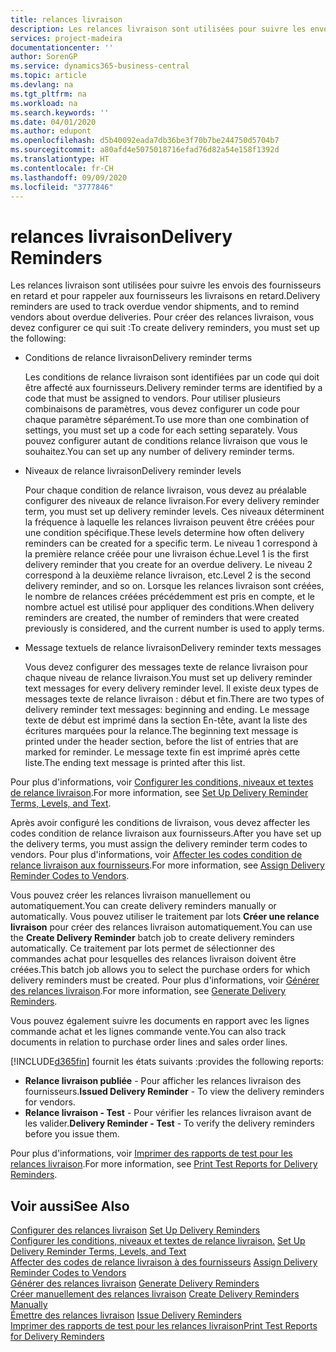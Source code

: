 ```yaml
---
title: relances livraison
description: Les relances livraison sont utilisées pour suivre les envois des fournisseurs en retard et pour rappeler aux fournisseurs les livraisons en retard.
services: project-madeira
documentationcenter: ''
author: SorenGP
ms.service: dynamics365-business-central
ms.topic: article
ms.devlang: na
ms.tgt_pltfrm: na
ms.workload: na
ms.search.keywords: ''
ms.date: 04/01/2020
ms.author: edupont
ms.openlocfilehash: d5b40092eada7db36be3f70b7be244750d5704b7
ms.sourcegitcommit: a80afd4e5075018716efad76d82a54e158f1392d
ms.translationtype: HT
ms.contentlocale: fr-CH
ms.lasthandoff: 09/09/2020
ms.locfileid: "3777846"
---
```

# <a name="delivery-reminders"></a><span data-ttu-id="c0ba1-103">relances livraison</span><span class="sxs-lookup"><span data-stu-id="c0ba1-103">Delivery Reminders</span></span>
<span data-ttu-id="c0ba1-104">Les relances livraison sont utilisées pour suivre les envois des fournisseurs en retard et pour rappeler aux fournisseurs les livraisons en retard.</span><span class="sxs-lookup"><span data-stu-id="c0ba1-104">Delivery reminders are used to track overdue vendor shipments, and to remind vendors about overdue deliveries.</span></span> <span data-ttu-id="c0ba1-105">Pour créer des relances livraison, vous devez configurer ce qui suit :</span><span class="sxs-lookup"><span data-stu-id="c0ba1-105">To create delivery reminders, you must set up the following:</span></span>  

- <span data-ttu-id="c0ba1-106">Conditions de relance livraison</span><span class="sxs-lookup"><span data-stu-id="c0ba1-106">Delivery reminder terms</span></span>  

    <span data-ttu-id="c0ba1-107">Les conditions de relance livraison sont identifiées par un code qui doit être affecté aux fournisseurs.</span><span class="sxs-lookup"><span data-stu-id="c0ba1-107">Delivery reminder terms are identified by a code that must be assigned to vendors.</span></span> <span data-ttu-id="c0ba1-108">Pour utiliser plusieurs combinaisons de paramètres, vous devez configurer un code pour chaque paramètre séparément.</span><span class="sxs-lookup"><span data-stu-id="c0ba1-108">To use more than one combination of settings, you must set up a code for each setting separately.</span></span> <span data-ttu-id="c0ba1-109">Vous pouvez configurer autant de conditions relance livraison que vous le souhaitez.</span><span class="sxs-lookup"><span data-stu-id="c0ba1-109">You can set up any number of delivery reminder terms.</span></span>  

- <span data-ttu-id="c0ba1-110">Niveaux de relance livraison</span><span class="sxs-lookup"><span data-stu-id="c0ba1-110">Delivery reminder levels</span></span>  

    <span data-ttu-id="c0ba1-111">Pour chaque condition de relance livraison, vous devez au préalable configurer des niveaux de relance livraison.</span><span class="sxs-lookup"><span data-stu-id="c0ba1-111">For every delivery reminder term, you must set up delivery reminder levels.</span></span> <span data-ttu-id="c0ba1-112">Ces niveaux déterminent la fréquence à laquelle les relances livraison peuvent être créées pour une condition spécifique.</span><span class="sxs-lookup"><span data-stu-id="c0ba1-112">These levels determine how often delivery reminders can be created for a specific term.</span></span> <span data-ttu-id="c0ba1-113">Le niveau 1 correspond à la première relance créée pour une livraison échue.</span><span class="sxs-lookup"><span data-stu-id="c0ba1-113">Level 1 is the first delivery reminder that you create for an overdue delivery.</span></span> <span data-ttu-id="c0ba1-114">Le niveau 2 correspond à la deuxième relance livraison, etc.</span><span class="sxs-lookup"><span data-stu-id="c0ba1-114">Level 2 is the second delivery reminder, and so on.</span></span> <span data-ttu-id="c0ba1-115">Lorsque les relances livraison sont créées, le nombre de relances créées précédemment est pris en compte, et le nombre actuel est utilisé pour appliquer des conditions.</span><span class="sxs-lookup"><span data-stu-id="c0ba1-115">When delivery reminders are created, the number of reminders that were created previously is considered, and the current number is used to apply terms.</span></span>  

- <span data-ttu-id="c0ba1-116">Message textuels de relance livraison</span><span class="sxs-lookup"><span data-stu-id="c0ba1-116">Delivery reminder texts messages</span></span>  

    <span data-ttu-id="c0ba1-117">Vous devez configurer des messages texte de relance livraison pour chaque niveau de relance livraison.</span><span class="sxs-lookup"><span data-stu-id="c0ba1-117">You must set up delivery reminder text messages for every delivery reminder level.</span></span> <span data-ttu-id="c0ba1-118">Il existe deux types de messages texte de relance livraison : début et fin.</span><span class="sxs-lookup"><span data-stu-id="c0ba1-118">There are two types of delivery reminder text messages: beginning and ending.</span></span> <span data-ttu-id="c0ba1-119">Le message texte de début est imprimé dans la section En-tête, avant la liste des écritures marquées pour la relance.</span><span class="sxs-lookup"><span data-stu-id="c0ba1-119">The beginning text message is printed under the header section, before the list of entries that are marked for reminder.</span></span> <span data-ttu-id="c0ba1-120">Le message texte fin est imprimé après cette liste.</span><span class="sxs-lookup"><span data-stu-id="c0ba1-120">The ending text message is printed after this list.</span></span>  

<span data-ttu-id="c0ba1-121">Pour plus d'informations, voir [Configurer les conditions, niveaux et textes de relance livraison](how-to-set-up-delivery-reminder-terms-levels-and-text.md).</span><span class="sxs-lookup"><span data-stu-id="c0ba1-121">For more information, see [Set Up Delivery Reminder Terms, Levels, and Text](how-to-set-up-delivery-reminder-terms-levels-and-text.md).</span></span>  

<span data-ttu-id="c0ba1-122">Après avoir configuré les conditions de livraison, vous devez affecter les codes condition de relance livraison aux fournisseurs.</span><span class="sxs-lookup"><span data-stu-id="c0ba1-122">After you have set up the delivery terms, you must assign the delivery reminder term codes to vendors.</span></span> <span data-ttu-id="c0ba1-123">Pour plus d'informations, voir [Affecter les codes condition de relance livraison aux fournisseurs](how-to-assign-delivery-reminder-codes-to-vendors.md).</span><span class="sxs-lookup"><span data-stu-id="c0ba1-123">For more information, see [Assign Delivery Reminder Codes to Vendors](how-to-assign-delivery-reminder-codes-to-vendors.md).</span></span>  

<span data-ttu-id="c0ba1-124">Vous pouvez créer les relances livraison manuellement ou automatiquement.</span><span class="sxs-lookup"><span data-stu-id="c0ba1-124">You can create delivery reminders manually or automatically.</span></span> <span data-ttu-id="c0ba1-125">Vous pouvez utiliser le traitement par lots **Créer une relance livraison** pour créer des relances livraison automatiquement.</span><span class="sxs-lookup"><span data-stu-id="c0ba1-125">You can use the **Create Delivery Reminder** batch job to create delivery reminders automatically.</span></span> <span data-ttu-id="c0ba1-126">Ce traitement par lots permet de sélectionner des commandes achat pour lesquelles des relances livraison doivent être créées.</span><span class="sxs-lookup"><span data-stu-id="c0ba1-126">This batch job allows you to select the purchase orders for which delivery reminders must be created.</span></span> <span data-ttu-id="c0ba1-127">Pour plus d'informations, voir [Générer des relances livraison](how-to-issue-delivery-reminders.md).</span><span class="sxs-lookup"><span data-stu-id="c0ba1-127">For more information, see [Generate Delivery Reminders](how-to-issue-delivery-reminders.md).</span></span>  

<span data-ttu-id="c0ba1-128">Vous pouvez également suivre les documents en rapport avec les lignes commande achat et les lignes commande vente.</span><span class="sxs-lookup"><span data-stu-id="c0ba1-128">You can also track documents in relation to purchase order lines and sales order lines.</span></span>  

[!INCLUDE[d365fin](../../includes/d365fin_md.md)] <span data-ttu-id="c0ba1-129">fournit les états suivants :</span><span class="sxs-lookup"><span data-stu-id="c0ba1-129">provides the following reports:</span></span>  

- <span data-ttu-id="c0ba1-130">**Relance livraison publiée** - Pour afficher les relances livraison des fournisseurs.</span><span class="sxs-lookup"><span data-stu-id="c0ba1-130">**Issued Delivery Reminder** - To view the delivery reminders for vendors.</span></span>  
- <span data-ttu-id="c0ba1-131">**Relance livraison - Test** - Pour vérifier les relances livraison avant de les valider.</span><span class="sxs-lookup"><span data-stu-id="c0ba1-131">**Delivery Reminder - Test** - To verify the delivery reminders before you issue them.</span></span>  

<span data-ttu-id="c0ba1-132">Pour plus d'informations, voir [Imprimer des rapports de test pour les relances livraison](how-to-print-test-reports-for-delivery-reminders.md).</span><span class="sxs-lookup"><span data-stu-id="c0ba1-132">For more information, see [Print Test Reports for Delivery Reminders](how-to-print-test-reports-for-delivery-reminders.md).</span></span>  

## <a name="see-also"></a><span data-ttu-id="c0ba1-133">Voir aussi</span><span class="sxs-lookup"><span data-stu-id="c0ba1-133">See Also</span></span>  
 <span data-ttu-id="c0ba1-134">[Configurer des relances livraison](how-to-set-up-delivery-reminders.md) </span><span class="sxs-lookup"><span data-stu-id="c0ba1-134">[Set Up Delivery Reminders](how-to-set-up-delivery-reminders.md) </span></span>  
 <span data-ttu-id="c0ba1-135">[Configurer les conditions, niveaux et textes de relance livraison.](how-to-set-up-delivery-reminder-terms-levels-and-text.md) </span><span class="sxs-lookup"><span data-stu-id="c0ba1-135">[Set Up Delivery Reminder Terms, Levels, and Text](how-to-set-up-delivery-reminder-terms-levels-and-text.md) </span></span>  
 <span data-ttu-id="c0ba1-136">[Affecter des codes de relance livraison à des fournisseurs](how-to-assign-delivery-reminder-codes-to-vendors.md) </span><span class="sxs-lookup"><span data-stu-id="c0ba1-136">[Assign Delivery Reminder Codes to Vendors](how-to-assign-delivery-reminder-codes-to-vendors.md) </span></span>  
 <span data-ttu-id="c0ba1-137">[Générer des relances livraison](how-to-generate-delivery-reminders.md) </span><span class="sxs-lookup"><span data-stu-id="c0ba1-137">[Generate Delivery Reminders](how-to-generate-delivery-reminders.md) </span></span>  
 <span data-ttu-id="c0ba1-138">[Créer manuellement des relances livraison](how-to-create-delivery-reminders-manually.md) </span><span class="sxs-lookup"><span data-stu-id="c0ba1-138">[Create Delivery Reminders Manually](how-to-create-delivery-reminders-manually.md) </span></span>  
 <span data-ttu-id="c0ba1-139">[Émettre des relances livraison](how-to-issue-delivery-reminders.md) </span><span class="sxs-lookup"><span data-stu-id="c0ba1-139">[Issue Delivery Reminders](how-to-issue-delivery-reminders.md) </span></span>  
 [<span data-ttu-id="c0ba1-140">Imprimer des rapports de test pour les relances livraison</span><span class="sxs-lookup"><span data-stu-id="c0ba1-140">Print Test Reports for Delivery Reminders</span></span>](how-to-print-test-reports-for-delivery-reminders.md)
